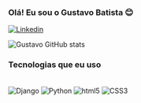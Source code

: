 ### Olá! Eu sou o Gustavo Batista 😊
[![ Linkedin ](https://img.shields.io/badge/LinkedIn-0077B5?style=for-the-badge&logo=linkedin&logoColor=white)]( https://www.linkedin.com/in/gustavo-batistab/)

![Gustavo GitHub stats](https://github-readme-stats.vercel.app/api?username=GustavoBatistaB&show_icons=true&theme=dracula)


### Tecnologias que eu uso 
<div style="display: inline_block"><br>
  
  <img align="center" alt="Django" src="https://img.shields.io/badge/Django-092E20?style=for-the-badge&logo=django&logoColor=white " />

  <img align="center" alt="Python" src="https://img.shields.io/badge/Python-14354C?style=for-the-badge&logo=python&logoColor=white " /> 
  
  <img align="center" alt="html5" src="https://img.shields.io/badge/HTML5-E34F26?style=for-the-badge&logo=html5&logoColor=white" /> 
   
   <img align="center" alt="CSS3" src="https://img.shields.io/badge/CSS3-1572B6?style=for-the-badge&logo=css3&logoColor=white " />

</div>
